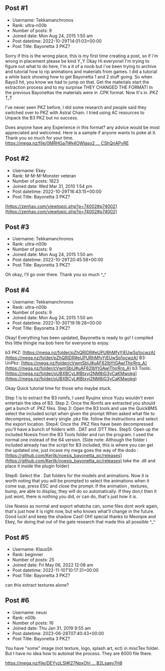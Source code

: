 ## Post #1
- Username: Tekkamanchronos
- Rank: ultra-n00b
- Number of posts: 9
- Joined date: Mon Aug 24, 2015 1:50 am
- Post datetime: 2022-10-29T14:01:03+00:00
- Post Title: Bayonetta 3 PKZ?

Sorry if this is the wrong place, this is my first time creating a post, so if i'm wrong in placement please be kind Y_Y
Okay Hi everyone!
I'm trying to figure out what to do here, I'm a it of a noob but i've been trying to archive and tutorial how to rip animations and materials from games. 
I did a tutorial a while back showing how to get Bayonetta 1 and 2 stuff going.
So when Bayo3 hit, you know we had to jump on that. Get the materials start the extraction process and to my surprise
THEY CHANGED THE FORMAT!
In the previous Bayonettas the materials were in .CPK format.
Now It's in .PKZ T_T

I've never seen PKZ before, I did some research and people said they switched over to PKZ with Astral Chain.
I tried using AC resources to Unpack the B3 PKZ but no success.

Does anyone have any Experience in this format? any advice would be most appreciated and welcomed.
Here is a sample if anyone wants to poke at it.
Thank you so much for your time.
[https://mega.nz/file/0MRHGa7I#k4OWIaso2 ... CShQnAPvRE](https://mega.nz/file/0MRHGa7I#k4OWIaso24VAsRuUDfOgTaDf6iZm-fq-lCShQnAPvRE)
## Post #2
- Username: Ekey
- Rank: M-M-M-Monster veteran
- Number of posts: 1823
- Joined date: Wed Mar 31, 2010 1:54 pm
- Post datetime: 2022-10-29T16:43:15+00:00
- Post Title: Bayonetta 3 PKZ?

[https://zenhax.com/viewtopic.php?p=74002#p74002](https://zenhax.com/viewtopic.php?p=74002#p74002)
## Post #3
- Username: Tekkamanchronos
- Rank: ultra-n00b
- Number of posts: 9
- Joined date: Mon Aug 24, 2015 1:50 am
- Post datetime: 2022-10-29T20:45:58+00:00
- Post Title: Bayonetta 3 PKZ?

Oh okay, I'll go over there. Thank you so much ^_^
## Post #4
- Username: Tekkamanchronos
- Rank: ultra-n00b
- Number of posts: 9
- Joined date: Mon Aug 24, 2015 1:50 am
- Post datetime: 2022-10-30T19:18:28+00:00
- Post Title: Bayonetta 3 PKZ?

Okay! Everything has been updated, Bayonetta is ready to go!
I compiled this little thingie ma bob here for everyone to enjoy.



b3 PKZ: [https://mega.nz/folder/pZhQRIDR#eUPURhMfyYjEUwSp1ocwzA](https://mega.nz/folder/pZhQRIDR#eUPURhMfyYjEUwSp1ocwzA)
B3: UnPkz: [https://mega.nz/folder/cVwmSbIJ#uAF62IbYtGAwlThirRrq_A](https://mega.nz/folder/cVwmSbIJ#uAF62IbYtGAwlThirRrq_A)
b3 Tools: [https://mega.nz/folder/oUBXBCyL#IBtxyj2NM8iG3yCaKMwokg](https://mega.nz/folder/oUBXBCyL#IBtxyj2NM8iG3yCaKMwokg)


Okay Quick tutorial time for those who maybe stuck.

Step 1 is to extract the B3 romfs, I used Ryujinx since Yuzu wouldn't even entertain the idea of B3.
Step 2: Once the Romfs are extracted you should get a bunch of .PKZ files.
Step 3: Open the B3 tools and use the QuickBMS select the included script when given the prompt
When asked what file to decompress, select every single .pkz file.
follow the instructions and select the export location.
Step4: Once the .PKZ files have been decompressed you'll have a bunch of folders with . DAT and .DTT files.
Step5: Open up the included Noesis from the B3 Tools folder and run the program. I used the normal one instead of the 64 version.
(Side note: Although the folder i included already has the script for B3 included, this is where you can get the updated one, just incase my mega goes the way of the dodo :
[https://github.com/Kerilk/noesis_bayonetta_pc/releases](https://github.com/Kerilk/noesis_bayonetta_pc/releases)
take the .dll and place it inside the plugin folder)

Step6: Select the . Dat folders for the models and animations. Now it is worth noting that you will be prompted to select the animations when it come sup, press ESC and close the prompt. If the animation , textures, bump, are able to display, they will do so automatically. If they don;t then it just wont, there is nothing you did, or can do, that's just how it is.

Use Noesis as normal and export whatcha can, some files dont work again, that's just how it is right now, but who knows what'll change in the future.
Good luck! and keep the shadow Cast!
OH! special thanks to Meonpie and Ekey, for doing that out of the gate research that made this all possible ^_^
## Post #5
- Username: KlausSh
- Rank: beginner
- Number of posts: 25
- Joined date: Fri May 06, 2022 12:08 am
- Post datetime: 2022-11-10T10:17:31+00:00
- Post Title: Bayonetta 3 PKZ?

can this extract textures alone?
## Post #6
- Username: neusi
- Rank: n00b
- Number of posts: 16
- Joined date: Thu Jan 31, 2019 9:55 am
- Post datetime: 2023-06-28T07:40:43+00:00
- Post Title: Bayonetta 3 PKZ?

You have "some" image (not texture, logo, splash art, ect) in miscTex folder. But I have no idea how to automat the process. They are 6000 file there.

[https://mega.nz/file/DEYyzLSI#I27NpxOhi ... B2Lsaev7H8](https://mega.nz/file/DEYyzLSI#I27NpxOhiddmO9QYktaOU6FeeJyAaQanNB2Lsaev7H8)
